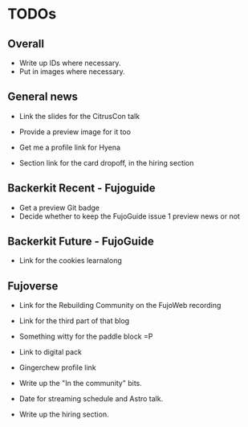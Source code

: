 # TODOs

## Overall
- Write up IDs where necessary.
- Put in images where necessary.

## General news
- Link the slides for the CitrusCon talk
- Provide a preview image for it too 

- Get me a profile link for Hyena
- Section link for the card dropoff, in the hiring section

## Backerkit Recent - Fujoguide
- Get a preview Git badge
- Decide whether to keep the FujoGuide issue 1 preview news or not

## Backerkit Future - FujoGuide
- Link for the cookies learnalong 

## Fujoverse
- Link for the Rebuilding Community on the FujoWeb recording
- Link for the third part of that blog 
- Something witty for the paddle block =P

- Link to digital pack 
- Gingerchew profile link 

- Write up the "In the community" bits.

- Date for streaming schedule and Astro talk. 

- Write up the hiring section.

